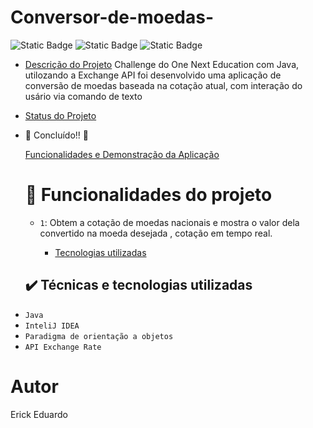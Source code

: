 # Conversor-de-moedas-
![Static Badge](https://img.shields.io/badge/Status-Desenvolvido-blue)
![Static Badge](https://img.shields.io/badge/API_Usada-Exchange_API-green)
![Static Badge](https://img.shields.io/badge/Challenge_ONE-Java_Back_End_Alura-00FF00)

* [Descrição do Projeto](#descrição-do-projeto)
Challenge do One Next Education com Java, utilozando a Exchange API foi desenvolvido uma aplicação de conversão de moedas baseada na cotação
atual, com interação do usário via comando de texto

* [Status do Projeto](#status-do-Projeto)
* :clap: Concluído!! :muscle:

  [Funcionalidades e Demonstração da Aplicação](#funcionalidades-e-demonstração-da-aplicação)

  # :hammer: Funcionalidades do projeto
  
  - `1`: Obtem a cotação de moedas nacionais e mostra o valor dela convertido na moeda desejada , cotação em tempo real.

    * [Tecnologias utilizadas](#tecnologias-utilizadas)
  ## ✔️ Técnicas e tecnologias utilizadas

- ``Java``
- ``InteliJ IDEA``
- ``Paradigma de orientação a objetos``
- `` API Exchange Rate ``

# Autor
Erick Eduardo
